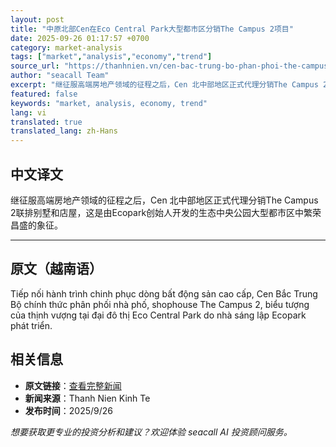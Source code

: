 ```yaml
---
layout: post
title: "中原北部Cen在Eco Central Park大型都市区分销The Campus 2项目"
date: 2025-09-26 01:17:57 +0700
category: market-analysis
tags: ["market","analysis","economy","trend"]
source_url: "https://thanhnien.vn/cen-bac-trung-bo-phan-phoi-the-campus-2-tai-dai-do-thi-eco-central-park-185250925170212992.htm"
author: "seacall Team"
excerpt: "继征服高端房地产领域的征程之后，Cen 北中部地区正式代理分销The Campus 2联排别墅和店屋，这是由Ecopark创始人开发的生态中央公园大型都市区中繁荣昌盛的象征。..."
featured: false
keywords: "market, analysis, economy, trend"
lang: vi
translated: true
translated_lang: zh-Hans
---
```


## 中文译文

继征服高端房地产领域的征程之后，Cen 北中部地区正式代理分销The Campus 2联排别墅和店屋，这是由Ecopark创始人开发的生态中央公园大型都市区中繁荣昌盛的象征。

---

## 原文（越南语）

Tiếp nối h&agrave;nh tr&igrave;nh chinh phục d&ograve;ng bất động sản cao cấp, Cen Bắc Trung Bộ ch&iacute;nh thức ph&acirc;n phối nh&agrave; phố, shophouse The Campus 2, biểu tượng của thịnh vượng tại đại đ&ocirc; thị Eco Central Park do nh&agrave; s&aacute;ng lập Ecopark ph&aacute;t triển.

## 相关信息

- **原文链接**：[查看完整新闻](https://thanhnien.vn/cen-bac-trung-bo-phan-phoi-the-campus-2-tai-dai-do-thi-eco-central-park-185250925170212992.htm)
- **新闻来源**：Thanh Nien Kinh Te
- **发布时间**：2025/9/26

*想要获取更专业的投资分析和建议？欢迎体验 seacall AI 投资顾问服务。*